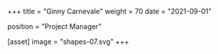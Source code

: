 +++
title = "Ginny Carnevale"
weight = 70
date = "2021-09-01"

position = "Project Manager"

[asset]
  image = "shapes-07.svg"
+++

